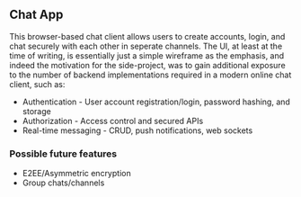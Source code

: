 ## Chat App

This browser-based chat client allows users to create accounts, login, and chat securely with each other in seperate channels. The UI, at least at the time of writing, is essentially just a simple wireframe as the emphasis, and indeed the motivation for the side-project, was to gain additional exposure to the number of backend implementations required in a modern online chat client, such as:

* Authentication - User account registration/login, password hashing, and storage
* Authorization - Access control and secured APIs
* Real-time messaging - CRUD, push notifications, web sockets

### Possible future features
* E2EE/Asymmetric encryption
* Group chats/channels
